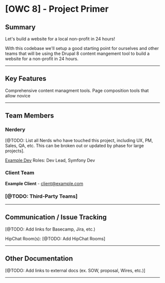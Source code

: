 # [OWC 8] - Project Primer
## Summary
Let's build a website for a local non-profit in 24 hours!

With this codebase we'll setup a good starting point for ourselves and other teams that will be using the Drupal 8 
content mangement tool to build a website for a non-profit in 24 hours. 

---

## Key Features
Comprehensive content managment tools.
Page composition tools that allow novice 

---

## Team Members

### Nerdery
[@TODO: List all Nerds who have touched this project, including UX, PM, Sales, QA, etc. This can be broken out or updated by phase for large projects].

[Example Dev](https://mainframe.nerdery.com/profile.php?id=example)
Roles: Dev Lead, Symfony Dev

### Client Team
**Example Client** - client@example.com

### [@TODO: Third-Party Teams]

---

## Communication / Issue Tracking
[@TODO: Add links for Basecamp, Jira, etc.)

HipChat Room(s): [@TODO: Add HipChat Rooms]


---

## Other Documentation
[@TODO: Add links to external docs (ex. SOW, proposal, Wires, etc.)]

---